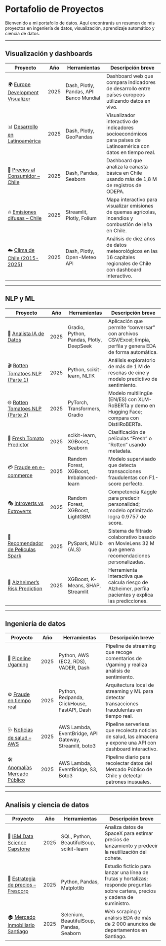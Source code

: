 #  Portafolio de Proyectos

Bienvenido a mi portafolio de datos. Aquí encontrarás un resumen de mis proyectos en ingeniería de datos, visualización, aprendizaje automático y ciencia de datos.

---

## Visualización y dashboards

| Proyecto | Año | Herramientas | Descripción breve |
|---|---|---|---|
| 🌍 [Europe Development Visualizer](https://github.com/Ricardouchub/Europe-Development-Visualizer) | 2025 | Dash, Plotly, Pandas, API Banco Mundial | Dashboard web que compara indicadores de desarrollo entre países europeos utilizando datos en vivo. |
| 📊 [Desarrollo en Latinoamérica](https://github.com/Ricardouchub/Visualizador-de-Desarrollo-de-Latinoamerica) | 2025 | Dash, Plotly, GeoPandas | Visualizador interactivo de indicadores socioeconómicos para países de Latinoamérica con datos en tiempo real. |
| 🛒 [Precios al Consumidor – Chile](https://github.com/Ricardouchub/Analisis-precio-consumidor) | 2025 | Dash, Pandas, Seaborn | Dashboard que analiza la canasta básica en Chile usando más de 1,8 M de registros de ODEPA. |
| 🔥 [Emisiones difusas – Chile](https://github.com/Ricardouchub/Mapa-Interactivo-de-Emisiones-por-Quemas-y-Combustion-en-Chile) | 2025 | Streamlit, Plotly, Folium | Mapa interactivo para visualizar emisiones de quemas agrícolas, incendios y combustión de leña en Chile. |
| ☁️ [Clima de Chile (2015-2025)](https://github.com/Ricardouchub/Proyecto-clima-Chile-API-dashboard) | 2025 | Dash, Plotly, Open-Meteo API | Análisis de diez años de datos meteorológicos en las 16 capitales regionales de Chile con dashboard interactivo. |

---

## NLP y ML

| Proyecto | Año | Herramientas | Descripción breve |
|---|---|---|---|
| 🤖 [Analista IA de Datos](https://github.com/Ricardouchub/Analista-de-datos-app) | 2025 | Gradio, Python, Pandas, Plotly, DeepSeek | Aplicación que permite “conversar” con archivos CSV/Excel; limpia, perfila y genera EDA de forma automática. |
| 🎬 [Rotten Tomatoes NLP (Parte 1)](https://github.com/Ricardouchub/Rotten-tomatoes-critics-nlp) | 2025 | Python, scikit-learn, NLTK | Análisis exploratorio de más de 1 M de reseñas de cine y modelo predictivo de sentimiento. |
| 🌐 [Rotten Tomatoes NLP (Parte 2)](https://github.com/Ricardouchub/Rotten-tomatoes-critics-nlp-2) | 2025 | PyTorch, Transformers, Gradio | Modelo multilingüe (EN/ES) con XLM-RoBERTa y demo en Hugging Face; compara con DistilRoBERTa. |
| 🍅 [Fresh Tomato Predictor](https://github.com/Ricardouchub/Fresh-tomato-predictor) | 2025 | scikit-learn, XGBoost, Seaborn | Clasificación de películas “Fresh” o “Rotten” usando metadata. |
| 💳 [Fraude en e-commerce](https://github.com/Ricardouchub/Deteccion-de-fraude-en-Ecommerce) | 2025 | Random Forest, XGBoost, Imbalanced-learn | Modelo supervisado que detecta transacciones fraudulentas con F1-score perfecto. |
| 🎭 [Introverts vs Extroverts](https://github.com/Ricardouchub/Predict-the-Introverts-from-the-Extroverts-Kaggle-Competition) | 2025 | Random Forest, XGBoost, LightGBM | Competencia Kaggle para predecir personalidad; modelo optimizado logra 0.9757 de score. |
| 🎥 [Recomendador de Películas Spark](https://github.com/Ricardouchub/Sistema-de-Recomendacion-de-Peliculas-con-Apache-Spark) | 2025 | PySpark, MLlib (ALS) | Sistema de filtrado colaborativo basado en MovieLens 32 M que genera recomendaciones personalizadas. |
| 🧠 [Alzheimer’s Risk Prediction](https://github.com/Ricardouchub/Alzheimers-disease-risk-prediction-project) | 2025 | XGBoost, K-Means, SHAP, Streamlit | Herramienta interactiva que calcula riesgo de Alzheimer, perfila pacientes y explica las predicciones. |

---

## Ingeniería de datos

| Proyecto | Año | Herramientas | Descripción breve |
|---|---|---|---|
| 🔄 [Pipeline r/gaming](https://github.com/Ricardouchub/Streaming-Data-Pipeline-subreddit-gaming) | 2025 | Python, AWS (EC2, RDS), VADER, Dash | Pipeline de streaming que recoge comentarios de r/gaming y realiza análisis de sentimiento. |
| ⚙️ [Fraude en tiempo real](https://github.com/Ricardouchub/Pipeline-Deteccion-de-fraudes-a-tiempo-real) |  2025 | Python, Redpanda, ClickHouse, FastAPI, Dash | Arquitectura local de streaming y ML para detectar transacciones fraudulentas en tiempo real. |
| 🩺 [Noticias de salud – AWS](https://github.com/Ricardouchub/Pipeline-Noticias-Salud-AWS) | 2025 | AWS Lambda, EventBridge, API Gateway, Streamlit, boto3 | Pipeline serverless que recolecta noticias de salud, las almacena y expone una API con dashboard interactivo. |
| 🛠 [Anomalías Mercado Público](https://github.com/Ricardouchub/Analisis-Mercado-Publico-extraccion-datos-API) | 2025 | AWS Lambda, EventBridge, S3, Boto3 | Pipeline diario para recolectar datos del Mercado Público de Chile y detectar patrones inusuales. |

---

## Analisis y ciencia de datos

| Proyecto | Año | Herramientas | Descripción breve |
|---|---|---|---|
| 🚀 [IBM Data Science Capstone](https://github.com/Ricardouchub/IBM-Data-Science-Capstone-Project-for-Coursera) | 2025 | SQL, Python, BeautifulSoup, scikit-learn | Analiza datos de SpaceX para estimar precios de lanzamiento y predecir la reutilización del cohete. |
| 🧾 [Estrategia de precios – Frescorp](https://github.com/Ricardouchub/Analisis-Estrategico-de-Precios) | 2025 | Python, Pandas, Matplotlib | Estudio ficticio para lanzar una línea de frutas y hortalizas; responde preguntas sobre cartera, precios y cadena de suministro. |
| 🏠 [Mercado Inmobiliario Santiago](https://github.com/Ricardouchub/Web-Scraping-Mercadolibre-Inmuebles) | 2025 | Selenium, BeautifulSoup, Pandas, Seaborn | Web scraping y análisis EDA de más de 2 000 anuncios de departamentos en Santiago. |

